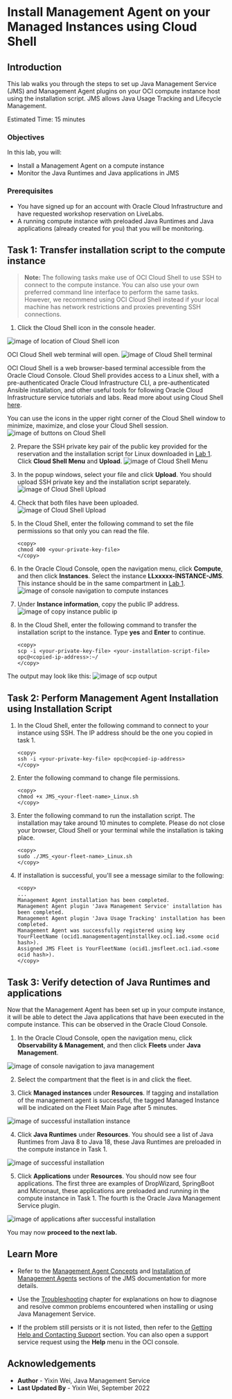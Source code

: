 # Install Management Agent on your Managed Instances using Cloud Shell

## Introduction

This lab walks you through the steps to set up Java Management Service (JMS) and Management Agent plugins on your OCI compute instance host using the installation script. JMS allows Java Usage Tracking and Lifecycle Management.

Estimated Time: 15 minutes

### Objectives

In this lab, you will:

- Install a Management Agent on a compute instance
- Monitor the Java Runtimes and Java applications in JMS

### Prerequisites

* You have signed up for an account with Oracle Cloud Infrastructure and have requested workshop reservation on LiveLabs.
* A running compute instance with preloaded Java Runtimes and Java applications (already created for you) that you will be monitoring.

## Task 1: Transfer installation script to the compute instance

> **Note:** The following tasks make use of OCI Cloud Shell to use SSH to connect to the compute instance. You can also use your own preferred command line interface to perform the same tasks. However, we recommend using OCI Cloud Shell instead if your local machine has network restrictions and proxies preventing SSH connections. 

1. Click the Cloud Shell icon in the console header.

  ![image of location of Cloud Shell icon](images/oci-cloud-shell-navigate.png)

  OCI Cloud Shell web terminal will open.
  ![image of Cloud Shell terminal](images/oci-cloud-shell-console.png)

  OCI Cloud Shell is a web browser-based terminal accessible from the Oracle Cloud Console. Cloud Shell provides access to a Linux shell, with a pre-authenticated Oracle Cloud Infrastructure CLI, a pre-authenticated Ansible installation, and other useful tools for following Oracle Cloud Infrastructure service tutorials and labs. Read more about using Cloud Shell [here](https://docs.oracle.com/en-us/iaas/Content/API/Concepts/cloudshellintro.htm).

  You can use the icons in the upper right corner of the Cloud Shell window to minimize, maximize, and close your Cloud Shell session.
  ![image of buttons on Cloud Shell](images/oci-cloud-shell-buttons.png)

2. Prepare the SSH private key pair of the public key provided for the reservation and the installation script for Linux downloaded in [Lab 1](?lab=setup-a-fleet). Click **Cloud Shell Menu** and **Upload**.
  ![image of Cloud Shell Menu](images/cloud-shell-menu.png)

3. In the popup windows, select your file and click **Upload**. You should upload SSH private key and the installation script separately.
  ![image of Cloud Shell Upload](images/cloud-shell-upload.png)

4. Check that both files have been uploaded.
  ![image of Cloud Shell Upload](images/cloud-shell-upload-successful.png)

5. In the Cloud Shell, enter the following command to set the file permissions so that only you can read the file.

    ```
    <copy>
    chmod 400 <your-private-key-file>
    </copy>
    ```

6. In the Oracle Cloud Console, open the navigation menu, click **Compute**, and then click **Instances**. Select the instance **LLxxxxx-INSTANCE-JMS**. This instance should be in the same compartment in [Lab 1](?lab=setup-a-fleet).
  ![image of console navigation to compute instances](images/console-navigation-instance.png)

7. Under **Instance information**, copy the public IP address.
  ![image of copy instance public ip](images/copy-instance-ip.png)

8. In the Cloud Shell, enter the following command to transfer the installation script to the instance. Type **yes** and **Enter** to continue.

    ```
    <copy>
    scp -i <your-private-key-file> <your-installation-script-file> opc@<copied-ip-address>:~/
    </copy>
    ```

  The output may look like this:
  ![image of scp output](images/cloud-shell-scp-output.png)

## Task 2: Perform Management Agent Installation using Installation Script

1. In the Cloud Shell, enter the following command to connect to your instance using SSH. The IP address should be the one you copied in task 1.

    ```
    <copy>
    ssh -i <your-private-key-file> opc@<copied-ip-address>
    </copy>
    ```

2. Enter the following command to change file permissions.

     ```
     <copy>
     chmod +x JMS_<your-fleet-name>_Linux.sh
     </copy>
     ```

3. Enter the following command to run the installation script. The installation may take around 10 minutes to complete. Please do not close your browser, Cloud Shell or your terminal while the installation is taking place.

     ```
     <copy>
     sudo ./JMS_<your-fleet-name>_Linux.sh
     </copy>
     ```

4. If installation is successful, you'll see a message similar to the following:

     ```
     <copy>
     ...
     Management Agent installation has been completed.
     Management Agent plugin 'Java Management Service' installation has been completed.
     Management Agent plugin 'Java Usage Tracking' installation has been completed.
     Management Agent was successfully registered using key YourFleetName (ocid1.managementagentinstallkey.oc1.iad.<some ocid hash>).
     Assigned JMS Fleet is YourFleetName (ocid1.jmsfleet.oc1.iad.<some ocid hash>).
     </copy>
     ```

## Task 3: Verify detection of Java Runtimes and applications

Now that the Management Agent has been set up in your compute instance, it will be able to detect the Java applications that have been executed in the compute instance. This can be observed in the Oracle Cloud Console.

1. In the Oracle Cloud Console, open the navigation menu, click **Observability & Management**, and then click **Fleets** under **Java Management**.

  ![image of console navigation to java management](images/console-navigation-jms.png)

2. Select the compartment that the fleet is in and click the fleet.

3. Click **Managed instances** under **Resources**. If tagging and installation of the management agent is successful, the tagged Managed Instance will be indicated on the Fleet Main Page after 5 minutes.

  ![image of successful installation instance](images/successful-installation-instance.png)

4. Click **Java Runtimes** under **Resources**. You should see a list of Java Runtimes from Java 8 to Java 18, these Java Runtimes are preloaded in the compute instance in Task 1.

  ![image of successful installation](images/successful-installation.png)

5. Click **Applications** under **Resources**. You should now see four applications. The first three are examples of DropWizard, SpringBoot and Micronaut, these applications are preloaded and running in the compute instance in Task 1. The fourth is the Oracle Java Management Service plugin.

  ![image of applications after successful installation](images/successful-installation-applications.png)

  You may now **proceed to the next lab.**


## Learn More

- Refer to the [Management Agent Concepts](https://docs.oracle.com/en-us/iaas/management-agents/doc/you-begin.html) and [Installation of Management Agents](https://docs.oracle.com/en-us/iaas/management-agents/doc/install-management-agent-chapter.html) sections of the JMS documentation for more details.

- Use the [Troubleshooting](https://docs.oracle.com/en-us/iaas/jms/doc/troubleshooting.html#GUID-2D613C72-10F3-4905-A306-4F2673FB1CD3) chapter for explanations on how to diagnose and resolve common problems encountered when installing or using Java Management Service.

- If the problem still persists or it is not listed, then refer to the [Getting Help and Contacting Support](https://docs.oracle.com/en-us/iaas/Content/GSG/Tasks/contactingsupport.htm) section. You can also open a support service request using the **Help** menu in the OCI console.


## Acknowledgements

- **Author** - Yixin Wei, Java Management Service
- **Last Updated By** - Yixin Wei, September 2022